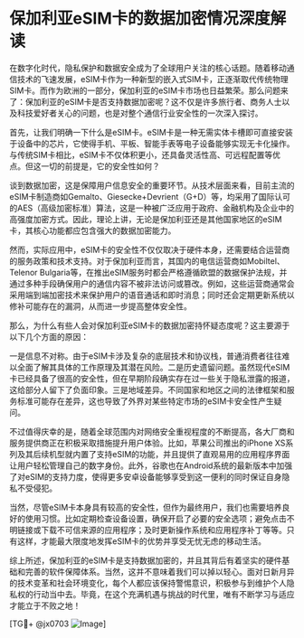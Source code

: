 # 保加利亚eSIM卡的数据加密情况深度解读

在数字化时代，隐私保护和数据安全成为了全球用户关注的核心话题。随着移动通信技术的飞速发展，eSIM卡作为一种新型的嵌入式SIM卡，正逐渐取代传统物理SIM卡。而作为欧洲的一部分，保加利亚的eSIM卡市场也日益繁荣。那么问题来了：保加利亚的eSIM卡是否支持数据加密呢？这不仅是许多旅行者、商务人士以及科技爱好者关心的问题，也是对整个通信行业安全性的一次深入探讨。

首先，让我们明确一下什么是eSIM卡。eSIM卡是一种无需实体卡槽即可直接安装于设备中的芯片，它使得手机、平板、智能手表等电子设备能够实现无卡化操作。与传统SIM卡相比，eSIM卡不仅体积更小，还具备灵活性高、可远程配置等优点。但这一切的前提是，它的安全性如何？

谈到数据加密，这是保障用户信息安全的重要环节。从技术层面来看，目前主流的eSIM卡制造商如Gemalto、Giesecke+Devrient（G+D）等，均采用了国际认可的AES（高级加密标准）算法，这是一种被广泛应用于政府、金融机构及企业中的高强度加密方式。因此，理论上讲，无论是保加利亚还是其他国家地区的eSIM卡，其核心功能都应包含强大的数据加密能力。

然而，实际应用中，eSIM卡的安全性不仅仅取决于硬件本身，还需要结合运营商的服务政策和技术支持。对于保加利亚而言，其国内的电信运营商如Mobiltel、Telenor Bulgaria等，在推出eSIM服务时都会严格遵循欧盟的数据保护法规，并通过多种手段确保用户的通信内容不被非法访问或篡改。例如，这些运营商通常会采用端到端加密技术来保护用户的语音通话和即时消息；同时还会定期更新系统以修补可能存在的漏洞，从而进一步提高整体安全性。

那么，为什么有些人会对保加利亚eSIM卡的数据加密持怀疑态度呢？这主要源于以下几个方面的原因：

一是信息不对称。由于eSIM卡涉及复杂的底层技术和协议栈，普通消费者往往难以全面了解其具体的工作原理及其潜在风险。二是历史遗留问题。虽然现代eSIM卡已经具备了很高的安全性，但在早期阶段确实存在过一些关于隐私泄露的报道，这给部分人留下了负面印象。三是地域差异。不同国家和地区之间的法律框架和服务标准可能存在差异，这也导致了外界对某些特定市场的eSIM卡安全性产生疑问。

不过值得庆幸的是，随着全球范围内对网络安全重视程度的不断提高，各大厂商和服务提供商正在积极采取措施提升用户体验。比如，苹果公司推出的iPhone XS系列及其后续机型就内置了支持eSIM的功能，并且提供了直观易用的应用程序界面让用户轻松管理自己的数字身份。此外，谷歌也在Android系统的最新版本中加强了对eSIM的支持力度，使得更多安卓设备能够享受到这一便利的同时保证自身隐私不受侵犯。

当然，尽管eSIM卡本身具有较高的安全性，但作为最终用户，我们也需要培养良好的使用习惯。比如定期检查设备设置，确保开启了必要的安全选项；避免点击不明链接或下载不可信来源的应用程序；及时更新操作系统和应用程序补丁等等。只有这样，才能最大限度地发挥eSIM卡的优势并享受无忧无虑的移动生活。

综上所述，保加利亚的eSIM卡是支持数据加密的，并且其背后有着坚实的硬件基础和完善的软件保障体系。当然，这并不意味着我们可以掉以轻心。面对日新月异的技术变革和社会环境变化，每个人都应该保持警惕意识，积极参与到维护个人隐私权的行动当中去。毕竟，在这个充满机遇与挑战的时代里，唯有不断学习与适应才能立于不败之地！

[TG💪+ @jx0703 ![Image](https://github.com/user-attachments/assets/dbca1d08-cadb-493c-b0ec-ad6f7a83f270)]